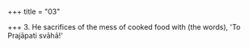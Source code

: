 +++
title = "03"

+++
3. He sacrifices of the mess of cooked food with (the words), 'To Prajāpati svāhā!'
